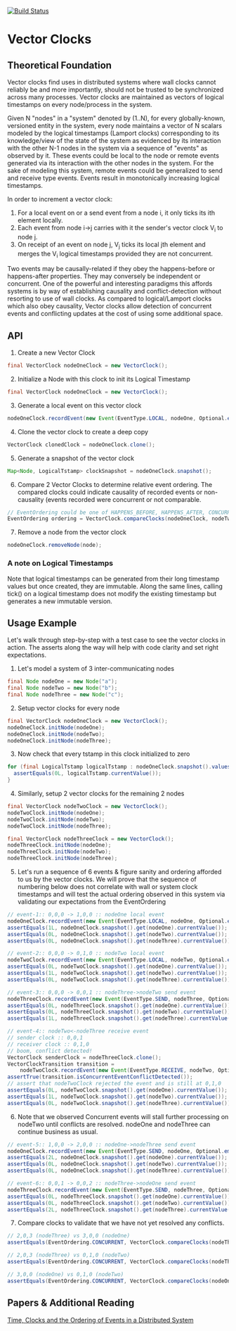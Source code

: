 [![Build Status](https://api.travis-ci.org/gsharma/vector-clock.png)](https://travis-ci.org/gsharma/vector-clock)

# Vector Clocks

## Theoretical Foundation
Vector clocks find uses in distributed systems where wall clocks cannot reliably be and more importantly, should not be trusted to be synchronized across many processes. Vector clocks are maintained as vectors of logical timestamps on every node/process in the system. 

Given N "nodes" in a "system" denoted by (1..N), for every globally-known, versioned entity in the system, every node maintains a vector of N scalars modeled by the logical timestamps (Lamport clocks) corresponding to its knowledge/view of the state of the system as evidenced by its interaction with the other N-1 nodes in the system via a sequence of "events" as observed by it. These events could be local to the node or remote events generated via its interaction with the other nodes in the system. For the sake of modeling this system, remote events could be generalized to send and receive type events. Events result in monotonically increasing logical timestamps.

In order to increment a vector clock:
1. For a local event on or a send event from a node i, it only ticks its ith element locally.
2. Each event from node i->j carries with it the sender's vector clock V<sub>i</sub> to node j.
3. On receipt of an event on node j, V<sub>j</sub> ticks its local jth element and merges the V<sub>i</sub> logical timestamps provided they are not concurrent.

Two events may be causally-related if they obey the happens-before or happens-after properties. They may conversely be independent or concurrent. One of the powerful and interesting paradigms this affords systems is by way of establishing causality and conflict-detection without resorting to use of wall clocks. As compared to logical/Lamport clocks which also obey causality, Vector clocks allow detection of concurrent events and conflicting updates at the cost of using some additional space.


## API
1. Create a new Vector Clock
```java
final VectorClock nodeOneClock = new VectorClock();
```

2. Initialize a Node with this clock to init its Logical Timestamp
```java
final VectorClock nodeOneClock = new VectorClock();
```

3. Generate a local event on this vector clock
```java
nodeOneClock.recordEvent(new Event(EventType.LOCAL, nodeOne, Optional.empty()));
```

4. Clone the vector clock to create a deep copy
```java
VectorClock clonedClock = nodeOneClock.clone();
```

5. Generate a snapshot of the vector clock
```java
Map<Node, LogicalTstamp> clockSnapshot = nodeOneClock.snapshot();
```

6. Compare 2 Vector Clocks to determine relative event ordering. The compared clocks could indicate causality of recorded events or non-causality (events recorded were concurrent or not comparable.
```java
// EventOrdering could be one of HAPPENS_BEFORE, HAPPENS_AFTER, CONCURRENT, IDENTICAL, NOT_COMPARABLE
EventOrdering ordering = VectorClock.compareClocks(nodeOneClock, nodeTwoClock);
```

7. Remove a node from the vector clock
```java
nodeOneClock.removeNode(node);
```


### A note on Logical Timestamps
Note that logical timestamps can be generated from their long timestamp values but once created, they are immutable. Along the same lines, calling tick() on a logical timestamp does not modify the existing timestamp but generates a new immutable version.


## Usage Example
Let's walk through step-by-step with a test case to see the vector clocks in action. The asserts along the way will help with code clarity and set right expectations.
1. Let's model a system of 3 inter-communicating nodes
```java
final Node nodeOne = new Node("a");
final Node nodeTwo = new Node("b");
final Node nodeThree = new Node("c");
```

2. Setup vector clocks for every node
```java
final VectorClock nodeOneClock = new VectorClock();
nodeOneClock.initNode(nodeOne);
nodeOneClock.initNode(nodeTwo);
nodeOneClock.initNode(nodeThree);
```

3. Now check that every tstamp in this clock initialized to zero
```java
for (final LogicalTstamp logicalTstamp : nodeOneClock.snapshot().values()) {
  assertEquals(0L, logicalTstamp.currentValue());
}
```

4. Similarly, setup 2 vector clocks for the remaining 2 nodes
```java
final VectorClock nodeTwoClock = new VectorClock();
nodeTwoClock.initNode(nodeOne);
nodeTwoClock.initNode(nodeTwo);
nodeTwoClock.initNode(nodeThree);

final VectorClock nodeThreeClock = new VectorClock();
nodeThreeClock.initNode(nodeOne);
nodeThreeClock.initNode(nodeTwo);
nodeThreeClock.initNode(nodeThree);
```

5. Let's run a sequence of 6 events & figure sanity and ordering afforded to us by the vector clocks. We will prove that the sequence of numbering below does not correlate with wall or system clock timestamps and will test the actual ordering observed in this system via validating our expectations from the EventOrdering
```java
// event-1:: 0,0,0 -> 1,0,0 :: nodeOne local event
nodeOneClock.recordEvent(new Event(EventType.LOCAL, nodeOne, Optional.empty()));
assertEquals(1L, nodeOneClock.snapshot().get(nodeOne).currentValue());
assertEquals(0L, nodeOneClock.snapshot().get(nodeTwo).currentValue());
assertEquals(0L, nodeOneClock.snapshot().get(nodeThree).currentValue());

// event-2:: 0,0,0 -> 0,1,0 :: nodeTwo local event
nodeTwoClock.recordEvent(new Event(EventType.LOCAL, nodeTwo, Optional.empty()));
assertEquals(0L, nodeTwoClock.snapshot().get(nodeOne).currentValue());
assertEquals(1L, nodeTwoClock.snapshot().get(nodeTwo).currentValue());
assertEquals(0L, nodeTwoClock.snapshot().get(nodeThree).currentValue());

// event-3:: 0,0,0 -> 0,0,1 :: nodeThree->nodeTwo send event
nodeThreeClock.recordEvent(new Event(EventType.SEND, nodeThree, Optional.empty()));
assertEquals(0L, nodeThreeClock.snapshot().get(nodeOne).currentValue());
assertEquals(0L, nodeThreeClock.snapshot().get(nodeTwo).currentValue());
assertEquals(1L, nodeThreeClock.snapshot().get(nodeThree).currentValue());

// event-4:: nodeTwo<-nodeThree receive event
// sender clock :: 0,0,1
// receiver clock :: 0,1,0
// boom, conflict detected!
VectorClock senderClock = nodeThreeClock.clone();
VectorClockTransition transition =
    nodeTwoClock.recordEvent(new Event(EventType.RECEIVE, nodeTwo, Optional.of(senderClock)));
assertTrue(transition.isConcurrentEventConflictDetected());
// assert that nodeTwoClock rejected the event and is still at 0,1,0
assertEquals(0L, nodeTwoClock.snapshot().get(nodeOne).currentValue());
assertEquals(1L, nodeTwoClock.snapshot().get(nodeTwo).currentValue());
assertEquals(0L, nodeTwoClock.snapshot().get(nodeThree).currentValue());
```

6. Note that we observed Concurrent events will stall further processing on nodeTwo until conflicts are resolved. nodeOne and nodeThree can continue business as usual.
```java
// event-5:: 1,0,0 -> 2,0,0 :: nodeOne->nodeThree send event
nodeOneClock.recordEvent(new Event(EventType.SEND, nodeOne, Optional.empty()));
assertEquals(2L, nodeOneClock.snapshot().get(nodeOne).currentValue());
assertEquals(0L, nodeOneClock.snapshot().get(nodeTwo).currentValue());
assertEquals(0L, nodeOneClock.snapshot().get(nodeThree).currentValue());

// event-6:: 0,0,1 -> 0,0,2 :: nodeThree->nodeOne send event
nodeThreeClock.recordEvent(new Event(EventType.SEND, nodeThree, Optional.empty()));
assertEquals(0L, nodeThreeClock.snapshot().get(nodeOne).currentValue());
assertEquals(0L, nodeThreeClock.snapshot().get(nodeTwo).currentValue());
assertEquals(2L, nodeThreeClock.snapshot().get(nodeThree).currentValue());
```

7. Compare clocks to validate that we have not yet resolved any conflicts.
```java
// 2,0,3 (nodeThree) vs 3,0,0 (nodeOne)
assertEquals(EventOrdering.CONCURRENT, VectorClock.compareClocks(nodeThreeClock, nodeOneClock));

// 2,0,3 (nodeThree) vs 0,1,0 (nodeTwo)
assertEquals(EventOrdering.CONCURRENT, VectorClock.compareClocks(nodeThreeClock, nodeTwoClock));

// 3,0,0 (nodeOne) vs 0,1,0 (nodeTwo)
assertEquals(EventOrdering.CONCURRENT, VectorClock.compareClocks(nodeOneClock, nodeTwoClock));
```


## Papers & Additional Reading
[Time, Clocks and the Ordering of Events in a Distributed System](http://research.microsoft.com/en-us/um/people/lamport/pubs/time-clocks.pdf)

